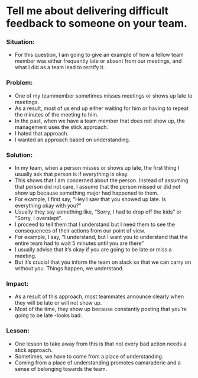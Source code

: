 # Tell me about delivering difficult feedback to someone on your team.

### Situation:
- For this question, I am going to give an example of how a fellow team member was either  frequently late or absent from our meetings, and what I did as a team lead to rectify it. 

### Problem:
- One of my teammember sometimes misses meetings or shows up late to meetings. 
- As a result, most of us end up either waiting for him or having to repeat the minutes of the meeting to him. 
- In the past, when we have a team member that does not show up, the management uses the stick approach. 
- I hated that approach. 
- I wanted an approach based on understanding.

### Solution:
- In my team, when a person misses or shows up late, the first thing I usually ask that person is if everything is okay. 
- This shows that I am concerned about the person. Instead of assuming that person did not care, I assume that the person missed or did not show up because something major had happened to them.
- For example, I first say, “Hey I saw that you showed up late. Is everything okay with you?”
- Usually they say something like, “Sorry, I had to drop off the kids” or “Sorry, I overslept”. 
- I proceed to tell them that I understand but I need them to see the consequences of their actions from our point of view. 
- For example, I say, “I understand, but I want you to understand that the entire team had to wait 5 minutes until you are there”
- I usually advise that it’s okay if you are going to be late or miss a meeting. 
- But it’s crucial that you inform the team on slack so that we can carry on without you. Things happen, we understand.

### Impact:
- As a result of this approach, most teammates announce clearly when they will be late or will not show up. 
- Most of the time, they show up because constantly posting that you’re going to be late -looks bad.

### Lesson:
- One lesson to take away from this is that not every bad action needs a stick approach.
- Sometimes, we have to come from a place of understanding. 
- Coming from a place of understanding promotes  camaraderie and a sense of belonging towards the team. 
